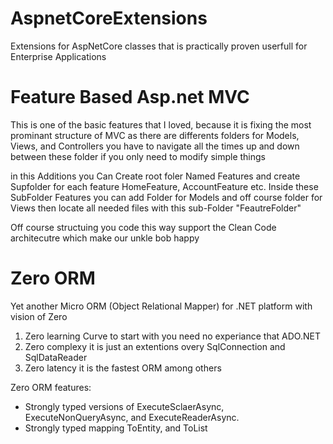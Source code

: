 # AspnetCoreExtensions
Extensions for AspNetCore classes that is practically proven userfull for Enterprise Applications

# Feature Based Asp.net MVC
This is one of the basic features that I loved, because it is fixing the most prominant structure of MVC as there are differents folders for Models, Views, and Controllers you have to navigate all the times up and down between these folder if you only need to modify simple things

in this Additions you Can Create root foler Named Features and create Supfolder for each feature HomeFeature, AccountFeature etc.
Inside these SubFolder Features you can add Folder for Models and off course folder for Views then locate all needed files with this sub-Folder "FeautreFolder"

Off course structuing you code this way support the Clean Code architecutre which make our unkle bob happy

# Zero ORM
Yet another Micro ORM (Object Relational Mapper) for .NET platform with vision of Zero
1. Zero learning Curve to start with you need no experiance that ADO.NET
2. Zero complexy it is just an extentions overy SqlConnection and SqlDataReader
3. Zero latency it is the fastest ORM among others

Zero ORM features:
* Strongly typed versions of ExecuteSclaerAsync, ExecuteNonQueryAsync, and ExecuteReaderAsync.
* Strongly typed mapping ToEntity, and ToList
